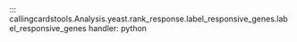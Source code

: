 ::: callingcardstools.Analysis.yeast.rank_response.label_responsive_genes.label_responsive_genes
    handler: python